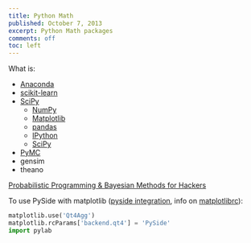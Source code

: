 ```yaml
---
title: Python Math
published: October 7, 2013
excerpt: Python Math packages
comments: off
toc: left
---
```


What is:

* [Anaconda](http://continuum.io/downloads)
* [scikit-learn](http://scikit-learn.org/stable/)
* [SciPy](http://www.scipy.org/)
    * [NumPy](http://numpy.scipy.org/)
    * [Matplotlib](http://matplotlib.org/)
    * [pandas](http://pandas.pydata.org/)
    * [IPython](http://ipython.org/)
    * [SciPy](http://www.scipy.org/)
* [PyMC](https://github.com/pymc-devs/pymc)
* gensim
* theano

[Probabilistic Programming & Bayesian Methods for Hackers](http://camdavidsonpilon.github.io/Probabilistic-Programming-and-Bayesian-Methods-for-Hackers/)

To use PySide with matplotlib ([pyside integration](http://wiki.scipy.org/Cookbook/Matplotlib/PySide), info on [matplotlibrc](http://matplotlib.org/users/customizing.html)):

``` python
matplotlib.use('Qt4Agg')
matplotlib.rcParams['backend.qt4'] = 'PySide'
import pylab
```
